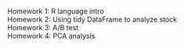 Homework 1: R language intro <br>
Homework 2: Using tidy DataFrame to analyze stock <br>
Homework 3: A/B test <br>
Homework 4: PCA analysis
